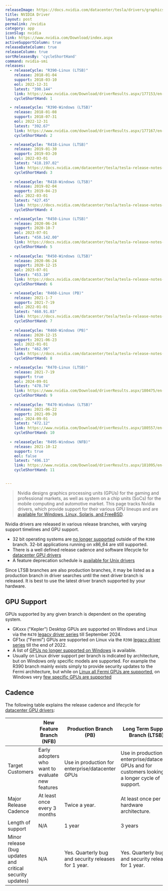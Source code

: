 ```yaml
---
releaseImage: https://docs.nvidia.com/datacenter/tesla/drivers/graphics/driver-branches-overview.png
title: NVIDIA Driver
layout: post
permalink: /nvidia
category: app
iconSlug: nvidia
link: https://www.nvidia.com/Download/index.aspx
activeSupportColumn: true
releaseDateColumn: true
releaseColumn: true
sortReleasesBy: 'cycleShortHand'
command: nvidia-smi 
releases:
  - releaseCycle: "R390-Linux (LTSB)"
    release: 2018-01-04
    support: 2018-03-10
    eol: 2022-12-31
    latest: "390.144"
    link: https://www.nvidia.com/Download/driverResults.aspx/177153/en-us
    cycleShortHand: 1

  - releaseCycle: "R390-Windows (LTSB)"
    release: 2018-01-08
    support: 2018-07-31
    eol: 2022-12-31
    latest: "392.67"
    link: https://www.nvidia.com/download/driverResults.aspx/177167/en-us
    cycleShortHand: 2

  - releaseCycle: "R418-Linux (LTSB)"
    release: 2019-01-30
    support: 2019-03-20
    eol: 2022-03-01
    latest: "418.197.02"
    link: https://docs.nvidia.com/datacenter/tesla/tesla-release-notes-418-19702/index.html
    cycleShortHand: 3
    
  - releaseCycle: "R418-Windows (LTSB)"
    release: 2019-02-04
    support: 2019-04-23
    eol: 2022-03-01
    latest: "427.45"
    link: https://docs.nvidia.com/datacenter/tesla/tesla-release-notes-418-19702/index.html
    cycleShortHand: 4

  - releaseCycle: "R450-Linux (LTSB)"
    release: 2020-06-24
    support: 2020-10-7
    eol: 2023-07-01
    latest: "450.142.00"
    link: https://docs.nvidia.com/datacenter/tesla/tesla-release-notes-450-142-00/index.html
    cycleShortHand: 5
    
  - releaseCycle: "R450-Windows (LTSB)"
    release: 2020-06-24
    support: 2020-12-15
    eol: 2023-07-01
    latest: "453.10"
    link: https://docs.nvidia.com/datacenter/tesla/tesla-release-notes-450-142-00/index.html
    cycleShortHand: 6

  - releaseCycle: "R460-Linux (PB)"
    release: 2021-1-7
    support: 2021-7-19
    eol: 2022-01-01
    latest: "460.91.03"
    link: https://docs.nvidia.com/datacenter/tesla/tesla-release-notes-460-91-03/index.html
    cycleShortHand: 7
    
  - releaseCycle: "R460-Windows (PB)"
    release: 2020-12-15
    support: 2021-06-23
    eol: 2022-01-01
    latest: "462.96"
    link: https://docs.nvidia.com/datacenter/tesla/tesla-release-notes-460-91-03/index.html
    cycleShortHand: 8

  - releaseCycle: "R470-Linux (LTSB)"
    release: 2021-7-19
    support: true
    eol: 2024-09-01
    latest: "470.74"
    link: https://www.nvidia.com/Download/driverResults.aspx/180475/en-us
    cycleShortHand: 9
    
  - releaseCycle: "R470-Windows (LTSB)"
    release: 2021-06-22
    support: 2021-09-20
    eol: 2024-09-01
    latest: "472.12"
    link: https://www.nvidia.com/Download/driverResults.aspx/180557/en-us
    cycleShortHand: 10
    
  - releaseCycle: "R495-Windows (NFB)"
    release: 2021-10-12
    support: true
    eol: false
    latest: "496.13"
    link: https://www.nvidia.com/Download/driverResults.aspx/181095/en-us
    cycleShortHand: 11


---
```


> Nvidia designs graphics processing units (GPUs) for the gaming and professional markets, as well as system on a chip units (SoCs) for the mobile computing and automotive market. This page tracks Nvidia drivers, which provide support for their various GPU lineups and are [available for Windows, Linux, Solaris, and FreeBSD](https://www.nvidia.com/Download/index.aspx?lang=en-us).

Nvidia drivers are released in various release branches, with varying support timelines and GPU support.

- 32 bit operating systems are [no longer supported](https://nvidia.custhelp.com/app/answers/detail/a_id/4604) outside of the `R390` branch. 32-bit applications running on x86_64 are still supported.
- There is a well defined release cadence and software lifecycle for [datacenter GPU drivers](https://docs.nvidia.com/datacenter/tesla/drivers/#lifecycle)
- A feature deprecation schedule is [available for Unix drivers](https://forums.developer.nvidia.com/t/unix-graphics-feature-deprecation-schedule/60588)

Since LTSB branches are also production branches, it  may be listed as a production branch in driver searches until the next driver branch is released. It is best to use the latest driver branch supported by your hardware.

## GPU Support

GPUs supported by any given branch is dependent on the operating system.

- GKxxx ("Kepler") Desktop GPUs are supported on Windows and Linux via the `R470` [legacy driver series](https://nvidia.custhelp.com/app/answers/detail/a_id/5202/kw/kepler%20support) till September 2024.
- GF1xx ("Fermi") GPUs are supported on Linux via the `R390` [legacy driver series](https://nvidia.custhelp.com/app/answers/detail/a_id/3142/~/support-timeframes-for-unix-legacy-gpu-releases) till the end of 2022.
- A list of [GPUs no longer supported on Windows](https://nvidia.custhelp.com/app/answers/detail/a_id/3473) is available.
- Usually on Linux driver support per branch is indicated by architecture, but on Windows only specific models are supported. For example the R390 branch mainly exists simply to provide security updates to the Fermi architecture, but while on [Linux all Fermi GPUs are supported](http://us.download.nvidia.com/XFree86/Linux-x86_64/390.144/README/supportedchips.html), on Windows very [few specific GPUs are supported](https://uk.download.nvidia.com/Windows/Quadro_Certified/392.65/392.65-win10-quadro-release-notes.pdf)

## Cadence

The following table explains the release cadence and lifecycle for [datacenter GPU drivers](https://docs.nvidia.com/datacenter/tesla/drivers/#lifecycle):

|   | New Feature Branch (NFB) | Production Branch (PB) | Long Term Support Branch (LTSB) |
|---|---|---|---|
| Target Customers | Early adopters who want to evaluate new features | Use in production for enterprise/datacenter GPUs | Use in production for enterprise/datacenter GPUs and for customers looking for a longer cycle of support.  |
| Major Release Cadence | At least once every 3 months | Twice a year. | At least once per hardware architecture. |
| Length of support | N/A | 1 year | 3 years |
| Minor release (bug updates and critical security updates) | N/A | Yes. Quarterly bug and security releases for 1 year. | Yes. Quarterly bug and security releases for 1 year. |

